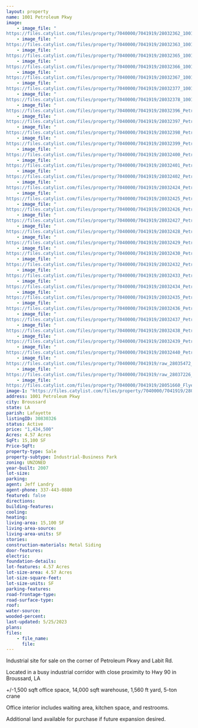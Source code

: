 ```yaml
---
layout: property
name: 1001 Petroleum Pkwy
image:
    - image_file: "https://files.catylist.com/files/property/7040000/7041919/28032362_1001Petroleum_1.jpg"
    - image_file: "https://files.catylist.com/files/property/7040000/7041919/28032363_1001Petroleum_2.jpg"
    - image_file: "https://files.catylist.com/files/property/7040000/7041919/28032365_1001Petroleum_5a.jpg"
    - image_file: "https://files.catylist.com/files/property/7040000/7041919/28032366_1001Petroleum_6.jpg"
    - image_file: "https://files.catylist.com/files/property/7040000/7041919/28032367_1001Petroleum_7a.jpg"
    - image_file: "https://files.catylist.com/files/property/7040000/7041919/28032377_1001Petroleum_8.jpg"
    - image_file: "https://files.catylist.com/files/property/7040000/7041919/28032378_1001Petroleum_9.jpg"
    - image_file: "https://files.catylist.com/files/property/7040000/7041919/28032396_PetroleumEXT_2.jpg"
    - image_file: "https://files.catylist.com/files/property/7040000/7041919/28032397_PetroleumEXT_3.jpg"
    - image_file: "https://files.catylist.com/files/property/7040000/7041919/28032398_PetroleumEXT_5.jpg"
    - image_file: "https://files.catylist.com/files/property/7040000/7041919/28032399_PetroleumEXT_6.jpg"
    - image_file: "https://files.catylist.com/files/property/7040000/7041919/28032400_PetroleumEXT_7.jpg"
    - image_file: "https://files.catylist.com/files/property/7040000/7041919/28032401_PetroleumEXT_8.jpg"
    - image_file: "https://files.catylist.com/files/property/7040000/7041919/28032402_PetroleumEXT_10.jpg"
    - image_file: "https://files.catylist.com/files/property/7040000/7041919/28032424_PetroleumEXT_12.jpg"
    - image_file: "https://files.catylist.com/files/property/7040000/7041919/28032425_PetroleumEXT_13.jpg"
    - image_file: "https://files.catylist.com/files/property/7040000/7041919/28032426_PetroleumINT_1.jpg"
    - image_file: "https://files.catylist.com/files/property/7040000/7041919/28032427_PetroleumINT_2.jpg"
    - image_file: "https://files.catylist.com/files/property/7040000/7041919/28032428_PetroleumINT_3.jpg"
    - image_file: "https://files.catylist.com/files/property/7040000/7041919/28032429_PetroleumINT_4.jpg"
    - image_file: "https://files.catylist.com/files/property/7040000/7041919/28032430_PetroleumINT_5.jpg"
    - image_file: "https://files.catylist.com/files/property/7040000/7041919/28032432_PetroleumINT_6.jpg"
    - image_file: "https://files.catylist.com/files/property/7040000/7041919/28032433_PetroleumINT_7.jpg"
    - image_file: "https://files.catylist.com/files/property/7040000/7041919/28032434_PetroleumINT_8.jpg"
    - image_file: "https://files.catylist.com/files/property/7040000/7041919/28032435_PetroleumINT_9.jpg"
    - image_file: "https://files.catylist.com/files/property/7040000/7041919/28032436_PetroleumINT_11.jpg"
    - image_file: "https://files.catylist.com/files/property/7040000/7041919/28032437_PetroleumINT_12.jpg"
    - image_file: "https://files.catylist.com/files/property/7040000/7041919/28032438_PetroleumINT_13.jpg"
    - image_file: "https://files.catylist.com/files/property/7040000/7041919/28032439_PetroleumINT_16.jpg"
    - image_file: "https://files.catylist.com/files/property/7040000/7041919/28032440_PetroleumINT_17.jpg"
    - image_file: "https://files.catylist.com/files/property/7040000/7041919/raw_28035472_Flyer___1001_Petroleum_Pkwy___JeffColliersCompressed.pdf"
    - image_file: "https://files.catylist.com/files/property/7040000/7041919/raw_28037226_Flood____1001_Petroleum_Pkwy___JeffColliers.pdf"
    - image_file: "https://files.catylist.com/files/property/7040000/7041919/28051660_Flyer_1___1001_Petroleum_Pkwy.png"
image-1: "https://files.catylist.com/files/property/7040000/7041919/28032364_1001Petroleum_4a.jpg"
address: 1001 Petroleum Pkwy
city: Broussard
state: LA
parish: Lafayette
listingID: 30830326
status: Active
price: "1,434,500"
Acres: 4.57 Acres
SqFt: 15,100 SF
Price-SqFt:
property-type: Sale
property-subtype: Industrial-Business Park
zoning: UNZONED
year-built: 2007
lot-size:
parking:
agent: Jeff Landry
agent-phone: 337-443-0880
featured: false
directions:
building-features:
cooling:
heating:
living-area: 15,100 SF
living-area-source:
living-area-units: SF
stories:
construction-materials: Metal Siding
door-features:
electric:
foundation-details:
lot-features: 4.57 Acres
lot-size-area: 4.57 Acres
lot-size-square-feet:
lot-size-units: SF
parking-features:
road-frontage-type:
road-surface-type:
roof:
water-source:
wooded-percent:
last-updated: 5/25/2023
plans:
files:
    - file_name:
      file:
---
```

Industrial site for sale on the corner of Petroleum Pkwy and Labit Rd.Located in a busy industrial corridor with close proximity to Hwy 90 in Broussard, LA+/-1,500 sqft office space, 14,000 sqft warehouse, 1,560 ft yard, 5-ton craneOffice interior includes waiting area, kitchen space, and restrooms.Additional land available for purchase if future expansion desired.
